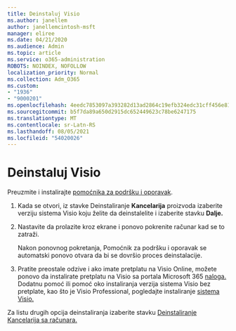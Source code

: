 ```yaml
---
title: Deinstaluj Visio
ms.author: janellem
author: janellemcintosh-msft
manager: eliree
ms.date: 04/21/2020
ms.audience: Admin
ms.topic: article
ms.service: o365-administration
ROBOTS: NOINDEX, NOFOLLOW
localization_priority: Normal
ms.collection: Adm_O365
ms.custom:
- "1936"
- "9000201"
ms.openlocfilehash: 4eedc7853097a393282d13ad2864c19efb324edc31cff456e815180133dd30f1
ms.sourcegitcommit: b5f7da89a650d2915dc652449623c78be6247175
ms.translationtype: MT
ms.contentlocale: sr-Latn-RS
ms.lasthandoff: 08/05/2021
ms.locfileid: "54020026"
---
```

# <a name="uninstall-visio"></a>Deinstaluj Visio

Preuzmite i instalirajte [pomoćnika za podršku i oporavak](https://aka.ms/SARA-OfficeUninstall-Alchemy).
  
1. Kada se otvori, iz stavke Deinstaliranje **Kancelarija** proizvoda izaberite verziju sistema Visio koju želite da deinstalelite i izaberite stavku **Dalje.** 
    
2. Nastavite da prolazite kroz ekrane i ponovo pokrenite računar kad se to zatraži.
    
    Nakon ponovnog pokretanja, Pomoćnik za podršku i oporavak se automatski ponovo otvara da bi se dovršio proces deinstalacije.
    
3. Pratite preostale odzive i ako imate pretplatu na Visio Online, možete ponovo da instalirate pretplatu na Visio sa portala Microsoft 365 [naloga.](https://portal.office.com/account#installs) Dodatnu pomoć ili pomoć oko instaliranja verzija sistema Visio bez pretplate, kao što je Visio Professional, pogledajte instaliranje [sistema Visio.](https://support.office.com/article/f98f21e3-aa02-4827-9167-ddab5b025710?wt.mc_id=OfficeAdm_ClientDIA_Alchemy1936) 
    
Za listu drugih opcija deinstaliranja izaberite stavku [Deinstaliranje Kancelarija sa računara.](https://support.office.com/article/9dd49b83-264a-477a-8fcc-2fdf5dbf61d8?wt.mc_id=OfficeAdm_ClientDIA_Alchemy1936)